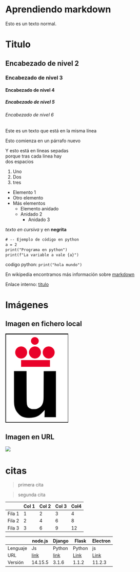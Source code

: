 # Aprendiendo markdown

Esto es un texto normal.

# Titulo
## Encabezado de nivel 2
### Encabezado de nivel 3
#### Encabezado de nivel 4
##### Encabezado de nivel 5
###### Encabezado de nivel 6


Este es un texto que está en 
la misma línea

Esto comienza en un párrafo nuevo

Y esto está en líneas sepadas  
porque tras cada linea hay  
dos espacios

1. Uno
2. Dos
3. tres

* Elemento 1
* Otro elemento
* Más elementos
  * Elemento anidado
  * Anidado 2
    * Anidado 3 

*texto en cursiva* y en **negrita**

```
# -- Ejemplo de código en python
a = 2
print("Programa en python")
print(f"La variable a vale {a}")
```

codigo python: `print("hola mundo")`

En wikipedia encontramos más información sobre [markdown](https://es.wikipedia.org/wiki/Markdown)

Enlace interno: [titulo](#Titulo)



# Imágenes

## Imagen en fichero local

![](logo-urjc.png)


## Imagen en URL

![](https://upload.wikimedia.org/wikipedia/commons/2/2f/CC_BY-SA_3.0.png)

# citas

> primera cita

> segunda cita

|         | Col 1 | Col 2| Col 3| Col4 |
|---------|-------|------|------|------|
|  Fila 1 |   1   |   2  |   3  |  4   |
|  Fila 2 |   2   |   4  |   6  |  8   |
|  Fila 3 |   3   |   6  |   9  |  12  |

|          |  node.js  | Django | Flask | Electron |
|----------|-----------|--------|-------|----------|
| Lenguaje | Js        | Python | Python| js       |
| URL      | [link](https://nodejs.org/es/) | [link](https://www.djangoproject.com/)  | [Link](https://flask.palletsprojects.com/en/1.1.x/) | [Link](https://www.electronjs.org/) |
| Versión  |  14.15.5  | 3.1.6  | 1.1.2 | 11.2.3 |